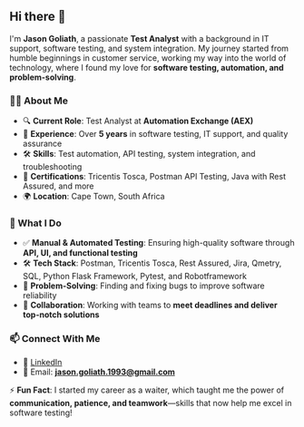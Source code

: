## Hi there 👋  

I'm **Jason Goliath**, a passionate **Test Analyst** with a background in IT support, software testing, and system integration. My journey started from humble beginnings in customer service, working my way into the world of technology, where I found my love for **software testing, automation, and problem-solving**.  

### 👨‍💻 About Me  
- 🔍 **Current Role**: Test Analyst at **Automation Exchange (AEX)**  
- 🔧 **Experience**: Over **5 years** in software testing, IT support, and quality assurance  
- 🛠 **Skills**: Test automation, API testing, system integration, and troubleshooting  
- 📜 **Certifications**: Tricentis Tosca, Postman API Testing, Java with Rest Assured, and more  
- 🌍 **Location**: Cape Town, South Africa  

### 🚀 What I Do  
- ✅ **Manual & Automated Testing**: Ensuring high-quality software through **API, UI, and functional testing**  
- 🛠 **Tech Stack**: Postman, Tricentis Tosca, Rest Assured, Jira, Qmetry, SQL, Python Flask Framework, Pytest, and Robotframework 
- 🔎 **Problem-Solving**: Finding and fixing bugs to improve software reliability  
- 🤝 **Collaboration**: Working with teams to **meet deadlines and deliver top-notch solutions**  

### 📫 Connect With Me  
- 💼 [LinkedIn](https://www.linkedin.com/in/jason-goliath-66533b172/)  
- 📧 Email: **jason.goliath.1993@gmail.com**  

⚡ **Fun Fact**: I started my career as a waiter, which taught me the power of **communication, patience, and teamwork**—skills that now help me excel in software testing!  
